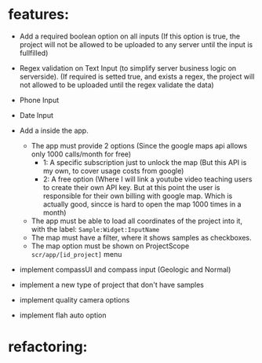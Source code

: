 # features:

- Add a required boolean option on all inputs (If this option is true, the project will not be allowed to be uploaded to any server until the input is fullfilled)

- Regex validation on Text Input (to simplify server business logic on serverside). (If required is setted true, and exists a regex, the project will not allowed to be uploaded until the regex validate the data)

- Phone Input

- Date Input

- Add a <MapLayer /> inside the app.
    - The app must provide 2 options (Since the google maps api allows only 1000 calls/month for free)
        - 1: A specific subscription just to unlock the map (But this API is my own, to cover usage costs from google)
        - 2: A free option (Where I will link a youtube video teaching users to create their own API key. But at this point the user is responsible for their own billing with google map. Which is actually good, sincce is hard to open the map 1000 times in a month)
    - The app must be able to load all coordinates of the project into it, with the label: `Sample:Widget:InputName`
    - The map must have a filter, where it shows samples as checkboxes.
    - The map option must be shown on ProjectScope `scr/app/[id_project]` menu

- implement compassUI and compass input (Geologic and Normal)

- implement a new type of project that don't have samples

- implement quality camera options

- implement flah auto option

# refactoring:

